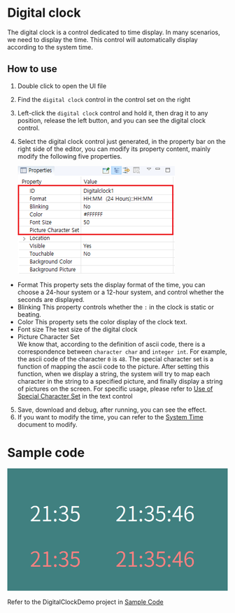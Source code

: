 # Digital clock
The digital clock is a control dedicated to time display. In many scenarios, we need to display the time. This control will automatically display according to the system time.
## How to use
1. Double click to open the UI file
2. Find the `digital clock` control in the control set on the right
3. Left-click the `digital clock` control and hold it, then drag it to any position, release the left button, and you can see the digital clock control.
4. Select the digital clock control just generated, in the property bar on the right side of the editor, you can modify its property content, mainly modify the following five properties.

	![](assets/clock/clock1.png)
	
  * Format
	This property sets the display format of the time, you can choose a 24-hour system or a 12-hour system, and control whether the seconds are displayed.
  * Blinking
	This property controls whether the `:` in the clock is static or beating.
  * Color
	This property sets the color display of the clock text.
  * Font size
	The text size of the digital clock
  * Picture Character Set  
	We know that, according to the definition of ascii code, there is a correspondence between `character char` and `integer int`. For example, the ascii code of the character `0` is `48`. The special character set is a function of mapping the ascii code to the picture. After setting this function, when we display a string, the system will try to map each character in the string to a specified picture, and finally display a string of pictures on the screen.  For specific usage, please refer to [Use of Special Character Set](textview.md) in the text control  
5. Save, download and debug, after running, you can see the effect. 
6. If you want to modify the time, you can refer to the [System Time](system_time.md) document to modify.


# Sample code 

![](assets/clock/example.png) 

Refer to the DigitalClockDemo project in [Sample Code](demo_download.md#demo_download)